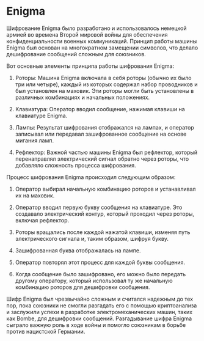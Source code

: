 # Enigma
Шифрование Enigma было разработано и использовалось немецкой армией во времена Второй мировой войны для обеспечения конфиденциальности военных коммуникаций. Принцип работы машины Enigma был основан на многократном замещении символов, что делало дешифрование сообщений сложным для союзников.

Вот основные элементы принципа работы шифрования Enigma:

1. Роторы: Машина Enigma включала в себя роторы (обычно их было три или четыре), каждый из которых содержал набор проводников и был установлен на маховик. Эти роторы могли быть установлены в различных комбинациях и начальных положениях.

2. Клавиатура: Оператор вводил сообщение, нажимая клавиши на клавиатуре Enigma.

3. Лампы: Результат шифрования отображался на лампах, и оператор записывал или передавал зашифрованное сообщение на основе мигания ламп.

4. Рефлектор: Важной частью машины Enigma был рефлектор, который перенаправлял электрический сигнал обратно через роторы, что добавляло сложность процесса шифрования.

Процесс шифрования Enigma происходил следующим образом:

1. Оператор выбирал начальную комбинацию роторов и устанавливал их на маховик.

2. Оператор вводил первую букву сообщения на клавиатуре. Это создавало электрический контур, который проходил через роторы, включая рефлектор.

3. Роторы вращались после каждой нажатой клавиши, изменяя путь электрического сигнала и, таким образом, шифруя букву.

4. Зашифрованная буква отображалась на лампе.

5. Оператор повторял этот процесс для каждой буквы сообщения.

6. Когда сообщение было зашифровано, его можно было передать другому оператору, который использовал ту же начальную комбинацию роторов для дешифровки сообщения.

Шифр Enigma был чрезвычайно сложным и считался надежным до тех пор, пока союзники не смогли разгадать его с помощью криптоанализа и заслужили успехи в разработке электромеханических машин, таких как Bombe, для дешифровки сообщений. Разгадывание шифра Enigma сыграло важную роль в ходе войны и помогло союзникам в борьбе против нацистской Германии.

